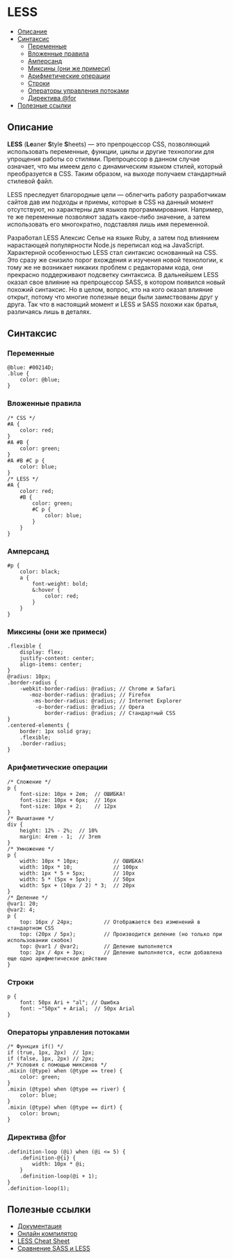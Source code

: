 # LESS

- [Описание](#описание)
- [Синтаксис](#синтаксис)
	- [Переменные](#переменные)
	- [Вложенные правила](#вложенные-правила)
	- [Амперсанд](#амперсанд)
	- [Миксины (они же примеси)](#миксины-они-же-примеси)
	- [Арифметические операции](#арифметические-операции)
	- [Строки](#строки)
	- [Операторы управления потоками](#операторы-управления-потоками)
	- [Директива @for](#директива-for)
- [Полезные ссылки](#полезные-ссылки)

## Описание

**LESS** (**Le**aner **S**tyle **S**heets) — это препроцессор CSS, позволяющий использовать переменные, функции, циклы и другие технологии для упрощения работы со стилями. Препроцессор в данном случае означает, что мы имеем дело с динамическим языком стилей, который преобразуется в CSS. Таким образом, на выходе получаем стандартный стилевой файл.

LESS преследует благородные цели — облегчить работу разработчикам сайтов дав им подходы и приемы, которые в CSS на данный момент отсутствуют, но характерны для языков программирования. Например, те же переменные позволяют задать какое-либо значение, а затем использовать его многократно, подставляя лишь имя переменной.

Разработал LESS Алексис Селье на языке Ruby, а затем под влиянием нарастающей популярности Node.js переписал код на JavaScript. Характерной особенностью LESS стал синтаксис основанный на CSS. Это сразу же снизило порог вхождения и изучения новой технологии, к тому же не возникает никаких проблем с редакторами кода, они прекрасно поддерживают подсветку синтаксиса. В дальнейшем LESS оказал свое влияние на препроцессор SASS, в котором появился новый похожий синтаксис. Но в целом, вопрос, кто на кого оказал влияние открыт, потому что многие полезные вещи были заимствованы друг у друга. Так что в настоящий момент и LESS и SASS похожи как братья, различаясь лишь в деталях.



## Синтаксис

### Переменные

```less
@blue: #00214D;
.blue {
	color: @blue;
}
```

### Вложенные правила

```less
/* CSS */
#A {
	color: red;
}
#A #B {
	color: green;
}
#A #B #C p {
	color: blue;
}
/* LESS */
#A {
	color: red;
	#B {
		color: green;
		#C p {
			color: blue;
		}
	}
}
```

### Амперсанд

```less
#p {
	color: black;
	a {
		font-weight: bold;
		&:hover {
			color: red;
		}
	}
}
```

### Миксины (они же примеси)

```less
.flexible {
	display: flex;
	justify-content: center;
	align-items: center;
}
@radius: 10px;
.border-radius {
	-webkit-border-radius: @radius; // Chrome и Safari
	   -moz-border-radius: @radius; // Firefox
		-ms-border-radius: @radius; // Internet Explorer
		 -o-border-radius: @radius; // Opera
			border-radius: @radius; // Стандартный CSS
}
.centered-elements {
	border: 1px solid gray;
	.flexible;
	.border-radius;
}
```

### Арифметические операции

```less
/* Сложение */
p {
	font-size: 10px + 2em;  // ОШИБКА!
	font-size: 10px + 6px;  // 16px
	font-size: 10px + 2;    // 12px
}
/* Вычитание */
div {
	height: 12% - 2%;  // 10%
	margin: 4rem - 1;  // 3rem
}
/* Умножение */
p {
	width: 10px * 10px;           // ОШИБКА!
	width: 10px * 10;             // 100px
	width: 1px * 5 + 5px;         // 10px
	width: 5 * (5px + 5px);       // 50px
	width: 5px + (10px / 2) * 3;  // 20px
}
/* Деление */
@var1: 20;
@var2: 4;
p {
	top: 16px / 24px;          // Отображается без изменений в стандартном CSS
	top: (20px / 5px);         // Производится деление (но только при использовании скобок)
	top: @var1 / @var2;        // Деление выполняется
	top: 2px / 4px + 3px;      // Деление выполняется, если добавлена еще одно арифметическое действие
}
```

### Строки

```less
p {
	font: 50px Ari + "al"; // Ошибка
	font: ~"50px" + Arial;  // 50px Arial
}
```

### Операторы управления потоками

```less
/* Функция if() */
if (true, 1px, 2px)  // 1px;
if (false, 1px, 2px) // 2px;
/* Условия с помощью миксинов */
.mixin (@type) when (@type == tree) {
	color: green;
}
.mixin (@type) when (@type == river) {
	color: blue;
}
.mixin (@type) when (@type == dirt) {
	color: brown;
}
```

### Директива @for

```less
.definition-loop (@i) when (@i <= 5) {
	.definition-@{i} {
		width: 10px * @i;
	}
	.definition-loop(@i + 1);
}
.definition-loop(1);
```



## Полезные ссылки

- [Документация](https://less-lang.info)
- [Онлайн компилятор](http://lesscss.org/less-preview/)
- [LESS Cheat Sheet](files/less_сheatsheet.png)
- [Сравнение SASS и LESS](files/less_sass_comparison.pdf)